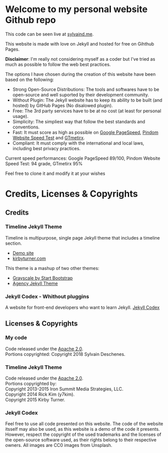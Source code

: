 # Welcome to my personal website Github repo
  
This code can be seen live at [sylvaind.me](https://sylvaind.me).  
  
This website is made with love on Jekyll and hosted for free on Gihthub Pages.  
  
**Disclaimer**: I'm really not considering myself as a coder but I've tried as much as possible to follow the web best practices.  
  
The options I have chosen during the creation of this website have been based on the following:  
  
 - Strong Open-Source Distributions: The tools and softwares have to be open-source and well suported by their development community.  
 - Without Plugin: The Jekyll website has to keep its ability to be built (and hosted) by GitHub Pages (No disalowed plugin).  
 - Free: The 3rd party services have to be at no cost (at least for personal usage).  
 - Simplicity: The simpliest way that follow the best standards and conventions.  
 - Fast: It must score as high as possible on [Google PageSpeed](https://developers.google.com/speed/pagespeed/insights), [Pindom Website Speed Test](https://tools.pingdom.com) and [GTmetirx](https://gtmetrix.com).
 - Compliant: It must comply with the international and local laws, including best privacy practices.  
  
Current speed performances: Google PageSpeed 89/100, Pindom Website Speed Test: 94 grade, GTmetirx 95%
  
Feel free to clone it and modify it at your wishes  
  
# Credits, Licenses & Copyrights

## Credits

### Timeline Jekyll Theme

Timeline is multipurpose, single page Jekyll theme that includes a timeline section. 

- [Demo site](http://kirbyt.github.io/timeline-jekyll-theme)
- [kirbyturner.com](http://www.kirbyturner.com)

This theme is a mashup of two other themes:  
- [Grayscale by Start Bootstrap](https://jeromelachaud.github.io/grayscale-theme/)
- [Agency Jekyll Theme](https://y7kim.github.io/agency-jekyll-theme/)  
  
### Jekyll Codex - Whithout pluggins

A website for front-end developers who want to learn Jekyll. [Jekyll Codex](https://jekyllcodex.org)

## Licenses & Copyrights

### My code
Code released under the [Apache 2.0](https://github.com/sylvaindeschenes/sylvaindeschenes.github.io/LICENSE).  
Portions copyrighted: Copyright 2018 Sylvain Deschenes.  

### Timeline Jekyll Theme
Code released under the [Apache 2.0](https://github.com/kirbyt/timeline-jekyll-theme/blob/master/LICENSE).  
Portions copyrighted by:  
Copyright 2013-2015 Iron Summit Media Strategies, LLC.  
Copyright 2014 Rick Kim (y7kim).  
Copyright 2015 Kirby Turner.

  
### Jekyll Codex  
Feel free to use all code presented on this website. The code of the website itsself may also be used, as this website is a demo of the code it presents. However, respect the copyright of the used trademarks and the licenses of the open-source software used, as their rights belong to their respective owners. All images are CC0 images from Unsplash.